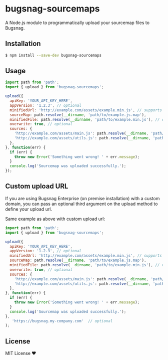 # bugsnag-sourcemaps

A Node.js module to programmatically upload your sourcemap files to Bugsnag.

## Installation

```sh
$ npm install --save-dev bugsnag-sourcemaps
```

## Usage

```js
import path from 'path';
import { upload } from 'bugsnag-sourcemaps';

upload({
  apiKey: 'YOUR_API_KEY_HERE',
  appVersion: '1.2.3', // optional
  minifiedUrl: 'http://example.com/assets/example.min.js', // supports wildcards
  sourceMap: path.resolve(__dirname, 'path/to/example.js.map'),
  minifiedFile: path.resolve(__dirname, 'path/to/example.min.js'), // optional
  overwrite: true, // optional
  sources: {
    'http://example.com/assets/main.js': path.resolve(__dirname, 'path/to/main.js'),
    'http://example.com/assets/utils.js': path.resolve(__dirname, 'path/to/utils.js'),
  },
}, function(err) {
  if (err) {
    throw new Error('Something went wrong! ' + err.message);
  }
  console.log('Sourcemap was uploaded successfully.');
});
```

## Custom upload URL
If you are using Bugsnag Enterprise (on premise installation) with a custom domain, you can pass an optional third argument on the upload method to define your upload url.

Same example as above with custom upload url:


```js
import path from 'path';
import { upload } from 'bugsnag-sourcemaps';

upload({
  apiKey: 'YOUR_API_KEY_HERE',
  appVersion: '1.2.3', // optional
  minifiedUrl: 'http://example.com/assets/example.min.js', // supports wildcards
  sourceMap: path.resolve(__dirname, 'path/to/example.js.map'),
  minifiedFile: path.resolve(__dirname, 'path/to/example.min.js'), // optional
  overwrite: true, // optional
  sources: {
    'http://example.com/assets/main.js': path.resolve(__dirname, 'path/to/main.js'),
    'http://example.com/assets/utils.js': path.resolve(__dirname, 'path/to/utils.js'),
  },
}, function(err) {
  if (err) {
    throw new Error('Something went wrong! ' + err.message);
  }
  console.log('Sourcemap was uploaded successfully.');
},
   'https://bugsnag.my-company.com'  // optional
);
```

## License

MIT License ❤️
